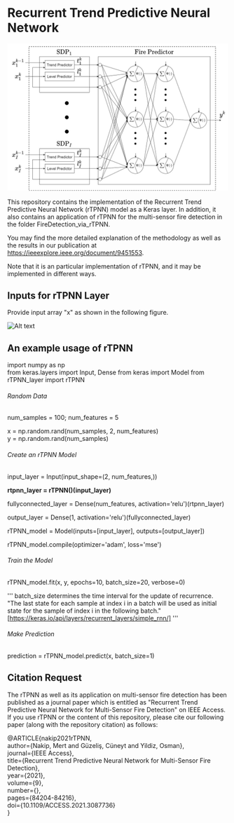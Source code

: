 # Recurrent Trend Predictive Neural Network


![Alt text](Figures/rTPNN-FireDetector.jpg?raw=true "Title")

This repository contains the implementation of the Recurrent Trend Predictive Neural Network (rTPNN) model as a Keras layer. In addition, it also contains an application of rTPNN for the multi-sensor fire detection in the folder FireDetection_via_rTPNN.

You may find the more detailed explanation of the methodology as well as the results in our publication at https://ieeexplore.ieee.org/document/9451553.

Note that it is an particular implementation of rTPNN, and it may be implemented in different ways.

## Inputs for rTPNN Layer

Provide input array "x" as shown in the following figure. 

![Alt text](Figures/Tensor.jpg?raw=true "Title")


## An example usage of rTPNN 

import numpy as np  
from keras.layers import Input, Dense
from keras import Model
from rTPNN_layer import rTPNN  


###### Random Data

num_samples = 100; 
num_features = 5

x = np.random.rand(num_samples, 2, num_features)  
y = np.random.rand(num_samples) 




###### Create an rTPNN Model

input_layer = Input(input_shape=(2, num_features,))

**rtpnn_layer = rTPNN()(input_layer)**

fullyconnected_layer = Dense(num_features, activation='relu')(rtpnn_layer)

output_layer = Dense(1, activation='relu')(fullyconnected_layer)


rTPNN_model = Model(inputs=[input_layer], outputs=[output_layer])

rTPNN_model.compile(optimizer='adam', loss='mse')  


###### Train the Model

rTPNN_model.fit(x, y, epochs=10, batch_size=20, verbose=0) 

'''
batch_size determines the time interval for the update of recurrence. "The last state for each sample at index i in a batch will be used as initial state for the sample of index i in the following batch." [https://keras.io/api/layers/recurrent_layers/simple_rnn/]
'''

###### Make Prediction


prediction = rTPNN_model.predict(x, batch_size=1) 



## Citation Request 
The rTPNN as well as its application on multi-sensor fire detection has been published as a journal paper which is entitled as "Recurrent Trend Predictive Neural Network for Multi-Sensor Fire Detection" on IEEE Access. If you use rTPNN or the content of this repository, please cite our following paper (along with the repository citation) as follows: 

@ARTICLE{nakip2021rTPNN,  
  author={Nakip, Mert and Güzeliş, Cüneyt and Yildiz, Osman},  
  journal={IEEE Access},  
  title={Recurrent Trend Predictive Neural Network for Multi-Sensor Fire Detection},  
  year={2021},  
  volume={9},  
  number={},  
  pages={84204-84216},  
  doi={10.1109/ACCESS.2021.3087736}  
  }
